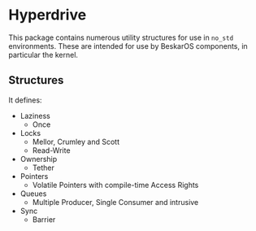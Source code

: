 # Hyperdrive

This package contains numerous utility structures for use in `no_std` environments.
These are intended for use by BeskarOS components, in particular the kernel.

## Structures

It defines:
- Laziness
    - Once
- Locks
    - Mellor, Crumley and Scott
    - Read-Write
- Ownership
    - Tether
- Pointers
    - Volatile Pointers with compile-time Access Rights
- Queues
    - Multiple Producer, Single Consumer and intrusive
- Sync
    - Barrier
